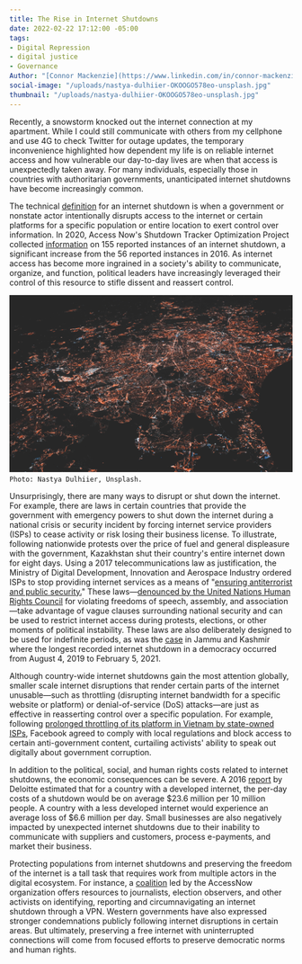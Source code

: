 ```yaml
---
title: The Rise in Internet Shutdowns
date: 2022-02-22 17:12:00 -05:00
tags:
- Digital Repression
- digital justice
- Governance
Author: "[Connor Mackenzie](https://www.linkedin.com/in/connor-mackenzie/)"
social-image: "/uploads/nastya-dulhiier-OKOOGO578eo-unsplash.jpg"
thumbnail: "/uploads/nastya-dulhiier-OKOOGO578eo-unsplash.jpg"
---
```


Recently, a snowstorm knocked out the internet connection at my apartment. While I could still communicate with others from my cellphone and use 4G to check Twitter for outage updates, the temporary inconvenience highlighted how dependent my life is on reliable internet access and how vulnerable our day-to-day lives are when that access is unexpectedly taken away. For many individuals, especially those in countries with authoritarian governments, unanticipated internet shutdowns have become increasingly common. 

The technical [definition](https://www.trtworld.com/magazine/explained-how-do-internet-shutdowns-work-44212) for an internet shutdown is when a government or nonstate actor intentionally disrupts access to the internet or certain platforms for a specific population or entire location to exert control over information. In 2020, Access Now's Shutdown Tracker Optimization Project collected [information](https://www.accessnow.org/keepiton/) on 155 reported instances of an internet shutdown, a significant increase from the 56 reported instances in 2016. As internet access has become more ingrained in a society's ability to communicate, organize, and function, political leaders have increasingly leveraged their control of this resource to stifle dissent and reassert control.

<!--more-->

![nastya-dulhiier-OKOOGO578eo-unsplash.jpg](/uploads/nastya-dulhiier-OKOOGO578eo-unsplash.jpg)`Photo: Nastya Dulhiier, Unsplash.`

Unsurprisingly, there are many ways to disrupt or shut down the internet. For example, there are laws in certain countries that provide the government with emergency powers to shut down the internet during a national crisis or security incident by forcing internet service providers (ISPs) to cease activity or risk losing their business license. To illustrate, following nationwide protests over the price of fuel and general displeasure with the government, Kazakhstan shut their country's entire internet down for eight days. Using a 2017 telecommunications law as justification, the Ministry of Digital Development, Innovation and Aerospace Industry ordered ISPs to stop providing internet services as a means of "[ensuring antiterrorist and public security.](https://www.nytimes.com/2022/02/18/technology/kazakhstan-internet-russia-ukraine.html)" These laws—[denounced by the United Nations Human Rights Council](https://news.un.org/en/story/2021/07/1095142) for violating freedoms of speech, assembly, and association—take advantage of vague clauses surrounding national security and can be used to restrict internet access during protests, elections, or other moments of political instability. These laws are also deliberately designed to be used for indefinite periods, as was the [case](https://www.accessnow.org/who-is-shutting-down-the-internet-in-2021/) in Jammu and Kashmir where the longest recorded internet shutdown in a democracy occurred from August 4, 2019 to February 5, 2021.

Although country-wide internet shutdowns gain the most attention globally, smaller scale internet disruptions that render certain parts of the internet unusable—such as throttling (disrupting internet bandwidth for a specific website or platform) or denial-of-service (DoS) attacks—are just as effective in reasserting control over a specific population. For example, following [prolonged throttling of its platform in Vietnam by state-owned ISPs](https://www.rollingstone.com/politics/politics-news/facebook-vietnam-censorship-1247323/), Facebook agreed to comply with local regulations and block access to certain anti-government content, curtailing activists' ability to speak out digitally about government corruption.

In addition to the political, social, and human rights costs related to internet shutdowns, the economic consequences can be severe. A 2016 [report](https://www2.deloitte.com/global/en/pages/technology-media-and-telecommunications/articles/the-economic-impact-of-disruptions-to-internet-connectivity-report-for-facebook.html) by Deloitte estimated that for a country with a developed internet, the per-day costs of a shutdown would be on average $23.6 million per 10 million people. A country with a less developed internet would experience an average loss of $6.6 million per day. Small businesses are also negatively impacted by unexpected internet shutdowns due to their inability to communicate with suppliers and customers, process e-payments, and market their business.

Protecting populations from internet shutdowns and preserving the freedom of the internet is a tall task that requires work from multiple actors in the digital ecosystem. For instance, a [coalition](https://www.accessnow.org/keepiton/) led by the AccessNow organization offers resources to journalists, election observers, and other activists on identifying, reporting and circumnavigating an internet shutdown through a VPN. Western governments have also expressed stronger condemnations publicly following internet disruptions in certain areas. But ultimately, preserving a free internet with uninterrupted connections will come from focused efforts to preserve democratic norms and human rights.